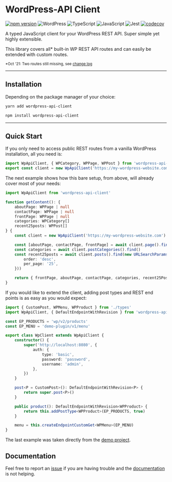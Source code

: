 # WordPress-API Client

[![npm version](https://badge.fury.io/js/wordpress-api-client.svg)](https://badge.fury.io/js/wordpress-api-client) ![WordPress](https://img.shields.io/badge/WordPress-%23117AC9.svg?style=flat&logo=WordPress&logoColor=white) ![TypeScript](https://img.shields.io/badge/typescript-%23007ACC.svg?style=flat&logo=typescript&logoColor=white) ![JavaScript](https://img.shields.io/badge/javascript-%23323330.svg?style=flat&logo=javascript&logoColor=%23F7DF1E) ![Jest](https://img.shields.io/badge/-jest-%23C21325?style=flat&logo=jest&color=f07) [![codecov](https://codecov.io/gh/dkress59/wordpress-api-client/branch/main/graph/badge.svg?token=1Z3R5J16FK)](https://codecov.io/gh/dkress59/wordpress-api-client)

A typed JavaScript client for your WordPress REST API. Super simple yet highly extensible.

This library covers all* built-in WP REST API routes and can easily be extended
with custom routes.

<small>

*Oct '21: Two routes still missing, see [change log](CHANGELOG.md)

</small>

---

## Installation

Depending on the package manager of your choice:

```bash
yarn add wordpress-api-client
```

```bash
npm install wordpress-api-client
```

---

## Quick Start

If you only need to access public REST routes from a vanilla WordPress installation,
all you need is:

```typescript
import WpApiClient, { WPCategory, WPPage, WPPost } from 'wordpress-api-client'
export const client = new WpApiClient('https://my-wordpress-website.com')
```

The next example shows how this bare setup, from above, will already cover most
of your needs:

```typescript
import WpApiClient from 'wordpress-api-client'

function getContent(): {
	aboutPage: WPPage | null
	contactPage: WPPage | null
	frontPage: WPPage | null
	categories: WPCategory[]
	recent25posts: WPPost[]
} {
	const client = new WpApiClient('https://my-wordpress-website.com')

	const [aboutPage, contactPage, frontPage] = await client.page().find(12, 23, 34)
	const categories = await client.postCategories().find()
	const recent25posts = await client.posts().find(new URLSearchParams({
		order: 'desc',
		per_page: '25',
	}))

	return { frontPage, aboutPage, contactPage, categories, recent25Posts }
}
```

If you would like to extend the client, adding post types and REST end points is
as easy as you would expect:

```typescript
import { CustomPost, WPMenu, WPProduct } from './types'
import WpApiClient, { DefaultEndpointWithRevision } from 'wordpress-api-client'

const EP_PRODUCTS = 'wp/v2/products'
const EP_MENU = 'demo-plugin/v1/menu'

export class WpClient extends WpApiClient {
	constructor() {
		super('http://localhost:8080', {
			auth: {
				type: 'basic',
				password: 'password',
				username: 'admin',
			},
		})
	}

	post<P = CustomPost>(): DefaultEndpointWithRevision<P> {
		return super.post<P>()
	}

	public product(): DefaultEndpointWithRevision<WPProduct> {
		return this.addPostType<WPProduct>(EP_PRODUCTS, true)
	}

	menu = this.createEndpointCustomGet<WPMenu>(EP_MENU)
}
```

The last example was taken directly from the [demo project](https://github.com/dkress59/wordpress-api-client/tree/demo).

## Documentation

Feel free to report an [issue](https://github.com/dkress59/wordpress-api-client/issues)
if you are having trouble and the [documentation](https://dkress59.github.io/wordpress-api-client/)
is not helping.
